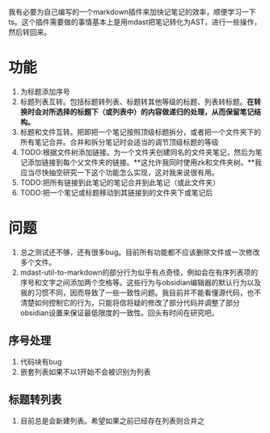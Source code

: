 我有必要为自己编写的一个markdown插件来加快记笔记的效率，顺便学习一下ts。这个插件需要做的事情基本上是用mdast把笔记转化为AST，进行一些操作，然后转回来。

# 功能
1. 为标题添加序号
1. 标题列表互转。包括标题转列表、标题转其他等级的标题、列表转标题。**在转换时会对所选择的标题下（或列表中）的内容做递归的处理，从而保留笔记结构。**
1. 标题和文件互转。把即把一个笔记按照顶级标题拆分，或者把一个文件夹下的所有笔记合并。合并和拆分笔记时会适当的调节顶级标题的等级
1. TODO:根据文件树添加链接。为一个文件夹创建同名的文件夹笔记，然后为笔记添加链接到每个父文件夹的链接。**这允许我同时使用zk和文件夹树。**我应当尽快抽空研究一下这个功能怎么实现，这对我来说很有用。
1. TODO:把所有链接到此笔记的笔记合并到此笔记（或此文件夹）
1. TODO:把一个笔记或标题移动到其链接到的文件夹下或笔记后

# 问题
1. 总之测试还不够，还有很多bug。目前所有功能都不应该删除文件或一次修改多个文件。
2. mdast-util-to-markdown的部分行为似乎有点奇怪，例如会在有序列表项的序号和文字之间添加两个空格等。这些行为与obsidian编辑器的默认行为以及我的习惯不同，因而导致了一些一致性问题。我目前并不能看懂源代码，也不清楚如何控制它的行为，只能将信将疑的修改了部分代码并调整了部分obsidian设置来保证最低限度的一致性。回头有时间在研究吧。
## 序号处理
1. 代码块有bug
1. 嵌套列表如果不以1开始不会被识别为列表
## 标题转列表
1. 目前总是会新建列表。希望如果之前已经存在列表则合并之

